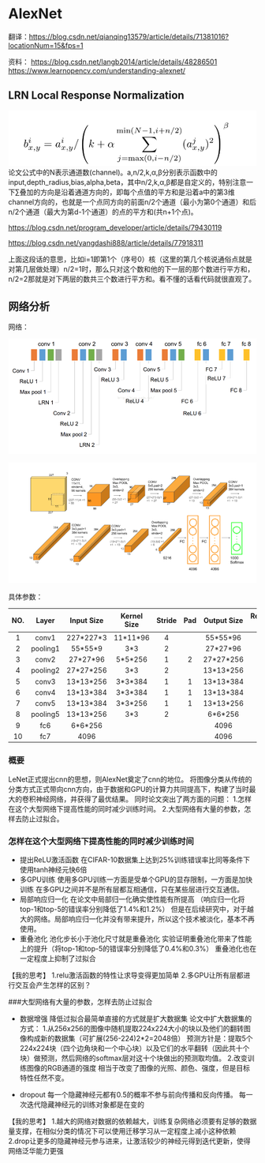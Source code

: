 # AlexNet
翻译：https://blog.csdn.net/qianqing13579/article/details/71381016?locationNum=15&fps=1 

资料：
https://blog.csdn.net/langb2014/article/details/48286501 
https://www.learnopencv.com/understanding-alexnet/ 



## LRN Local Response Normalization
![](./LRN.png)
论文公式中的N表示通道数(channel)。a,n/2,k,α,β分别表示函数中的input,depth_radius,bias,alpha,beta，其中n/2,k,α,β都是自定义的，特别注意一下∑叠加的方向是沿着通道方向的，即每个点值的平方和是沿着a中的第3维channel方向的，也就是一个点同方向的前面n/2个通道（最小为第0个通道）和后n/2个通道（最大为第d-1个通道）的点的平方和(共n+1个点)。

https://blog.csdn.net/program_developer/article/details/79430119 

https://blog.csdn.net/yangdashi888/article/details/77918311 

上面这段话的意思，比如i=1即第1个（序号0）核（这里的第几个核说通俗点就是对第几层做处理）n/2=1时，那么只对这个数和他的下一层的那个数进行平方和，n/2=2那就是对下两层的数共三个数进行平方和。看不懂的话看代码就很直观了。

## 网络分析
网络： 

![](./net-1.png)

![](./net-2.png)


具体参数： 


| NO. | Layer  | Input Size | Kernel Size | Stride | Pad | Output Size | Receptive Field |       神经元数量      |     参数数量      |       连接数数量      |
|:----:|:----:|:----:|:----:|:----:|:----:|:----:|:----:|:----:|:----:|:----:|
|1    |conv1   |227\*227\*3 |   11\*11\*96|   4    |     |55\*55\*96   |        11      |           290400       |       34944       |         105705600     |
|2    |pooling1|55\*55\*9   |      3\*3   |   2    |     |27\*27\*96   |        19      |           69984        |                   |          629856       |
|3    |conv2   |27\*27\*96  |   5\*5\*256 |   1    |  2  |27\*27\*256  |        51      |          186624        |       614656      |        448084224      |
|4    |pooling2|27\*27\*256 |     3\*3    |   2    |     |13\*13\*256  |        67      |          43264         |                   |          389376       |
|5    |conv3   |13\*13\*256 |  3\*3\*384  |   1    |  1  |13\*13\*384  |        99      |           64896        |       885120      |          149585280    |
|6    |conv4   |13\*13\*384 |  3\*3\*384  |   1    |  1  |13\*13\*384  |        131     |           64896        |       1327488     |          224345472    |
|7    |conv5   |13\*13\*384 |  3\*3\*256  |   1    |  1  |13\*13\*256  |        163     |           43264        |       884992      |          149563648    |
|8    |pooling5|13\*13\*256 |     3\*3    |   2    |     |6\*6\*256    |        195     |          9216          |                   |          82944        |
|9    |fc6     |6\*6\*256   |             |        |     |4096         |                |          4096          |       37748736    |          37748736     |
|10   |fc7     |4096        |             |        |     |4096         |                |          4096          |       16777216    |          16777216     |

### 概要

LeNet正式提出cnn的思想，则AlexNet奠定了cnn的地位。
将图像分类从传统的分类方式正式带向cnn方向，由于数据和GPU的计算力共同提高下，构建了当时最大的卷积神经网络，并获得了最优结果。
同时论文突出了两方面的问题：
1.怎样在这个大型网络下提高性能的同时减少训练时间。
2.大型网络有大量的参数，怎样去防止过拟合。


### 怎样在这个大型网络下提高性能的同时减少训练时间

+ 提出ReLU激活函数
在CIFAR-10数据集上达到25%训练错误率比同等条件下使用tanh神经元快6倍
+ 多GPU训练
使用多GPU训练一方面是受单个GPU的显存限制，一方面是加快训练
在多GPU之间并不是所有层都互相通信，只在某些层进行交互通信。
+ 局部响应归一化
在论文中局部归一化确实使性能有所提高
（响应归一化将top-1和top-5的错误率分别降低了1.4%和1.2%）
但是在后续研究中，对于越大的网络。局部响应归一化并没有带来提升，所以这个技术被淡化，基本不再使用。
+ 重叠池化
池化步长小于池化尺寸就是重叠池化
实验证明重叠池化带来了性能上的提升（将top-1和top-5的错误率分别降低了0.4%和0.3%）
重叠池化也在一定程度上抑制了过拟合

【我的思考】
1.relu激活函数的特性让求导变得更加简单
2.多GPU让所有层都进行交互会产生怎样的区别？

###大型网络有大量的参数，怎样去防止过拟合

+ 数据增强
降低过拟合最简单直接的方式就是扩大数据集
论文中扩大数据集的方式：
1.从256x256的图像中随机提取224x224大小的块以及他们的翻转图像构成新的数据集（可扩展(256-224)2*2=2048倍）
预测方针是：提取5个224x224块（四个边角块和一个中心块）以及它们的水平翻转（因此共十个块）做预测，然后网络的softmax层对这十个块做出的预测取均值。
2.改变训练图像的RGB通道的强度
相当于改变了图像的光照、颜色、强度，但是目标特性任然不变。

+ dropout
每一个隐藏神经元都有0.5的概率不参与前向传播和反向传播。
每一次迭代隐藏神经元的训练对象都是在变的

【我的思考】
1.越大的网络对数据的依赖越大，训练复杂网络必须要有足够的数据量支撑，在相似分类的情况下可以使用迁移学习从一定程度上减小这种依赖
2.drop让更多的隐藏神经元参与进来，让激活较少的神经元得到迭代更新，使得网络泛华能力更强


